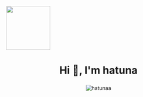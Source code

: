 <a href="https://myoctocat.dev/@14601/octocat">
  <img align="center" src="https://user-images.githubusercontent.com/68894302/127368860-12c8e80c-b30f-44e5-872f-ce98913e0fc6.png" width=120 />
</a> 
<h1 align="center">Hi 👋, I'm hatuna</h1>
<h3 align="center"></h3>

<p align="center"> <img src="https://github-readme-stats.vercel.app/api?username=hatunaa&show_icons=true&theme=cobalt" alt="hatunaa" /> </p>




